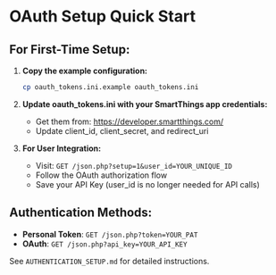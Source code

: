 # OAuth Setup Quick Start

## For First-Time Setup:

1. **Copy the example configuration:**
   ```bash
   cp oauth_tokens.ini.example oauth_tokens.ini
   ```

2. **Update oauth_tokens.ini with your SmartThings app credentials:**
   - Get them from: https://developer.smartthings.com/
   - Update client_id, client_secret, and redirect_uri

3. **For User Integration:**
   - Visit: `GET /json.php?setup=1&user_id=YOUR_UNIQUE_ID`
   - Follow the OAuth authorization flow
   - Save your API Key (user_id is no longer needed for API calls)

## Authentication Methods:

- **Personal Token**: `GET /json.php?token=YOUR_PAT`
- **OAuth**: `GET /json.php?api_key=YOUR_API_KEY`

See `AUTHENTICATION_SETUP.md` for detailed instructions.
